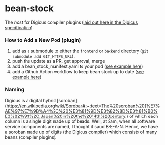 # bean-stock

The _host_ for Digicus compiler plugins ([laid out here in the Digicus specification](https://spaced-out-thoughts-dev-foundation.github.io/digicus/#a-compiler-plugin-framework)). 

### How to Add a New Pod (plugin)

1. add as a submodule to either the `frontend` or `backend` directory (`git submodule add GIT_HTTPS_URL`).
2. push the update as a PR, get approval, merge
3. add a bean_stock_manifest.yaml to your pod ([see example here](https://github.com/spaced-out-thoughts-dev-foundation/soroban_rust_backend/blob/main/bean_stock_manifest.yaml))
4. add a Github Action workflow to keep bean stock up to date ([see example here](https://github.com/spaced-out-thoughts-dev-foundation/soroban_rust_backend/blob/main/.github/workflows/bean_stock_remote_submodule_update.yml))

### Naming

Digicus is a digital hybrid [soroban](https://en.wikipedia.org/wiki/Soroban#:~:text=The%20soroban%20(%E7%AE%97%E7%9B%A4%2C%20%E3%81%9D%E3%82%8D%E3%81%B0%E3%82%93%2C,Japan%20in%20the%2014th%20century.) of which each column is a single digit made up of beads. Well, at 2am, when all software service components are named, I thought it saud B-E-A-N. Hence, we have a soroban made up of digits (the Digicus compiler) which consists of many beans (compiler plugins).
